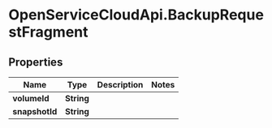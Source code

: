 # OpenServiceCloudApi.BackupRequestFragment

## Properties

Name | Type | Description | Notes
------------ | ------------- | ------------- | -------------
**volumeId** | **String** |  | 
**snapshotId** | **String** |  | 


